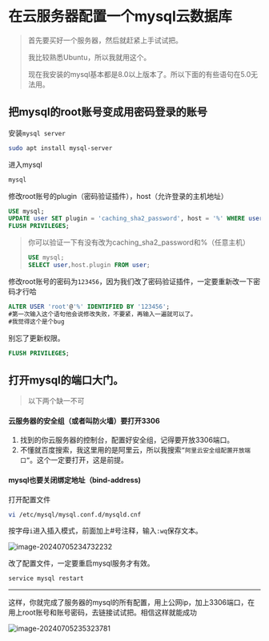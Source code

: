 # 在云服务器配置一个mysql云数据库

> 首先要买好一个服务器，然后就赶紧上手试试把。
>
> 我比较熟悉Ubuntu，所以我就用这个。
>
> 现在我安装的mysql基本都是8.0以上版本了。所以下面的有些语句在5.0无法用。



## 把mysql的root账号变成用密码登录的账号

安装`mysql server`

```bash
sudo apt install mysql-server
```

进入mysql

```bash
mysql
```

修改root账号的plugin（密码验证插件），host（允许登录的主机地址）

```sql
USE mysql;
UPDATE user SET plugin = 'caching_sha2_password', host = '%' WHERE user = 'root';
FLUSH PRIVILEGES;
```

> 你可以验证一下有没有改为caching_sha2_password和%（任意主机）
>
> ```sql
> USE mysql;
> SELECT user,host.plugin FROM user;
> ```

修改root账号的密码为`123456`，因为我们改了密码验证插件，一定要重新改一下密码才行哈

```sql
ALTER USER 'root'@'%' IDENTIFIED BY '123456';
#第一次输入这个语句他会说修改失败，不要紧，再输入一遍就可以了。
#我觉得这个是个bug
```

别忘了更新权限。

```sql
FLUSH PRIVILEGES;
```



## 打开mysql的端口大门。

>  以下两个缺一不可

#### 云服务器的安全组（或者叫防火墙）要打开3306

1. 找到的你云服务器的控制台，配置好安全组，记得要开放3306端口。
2. 不懂就百度搜索，我这里用的是阿里云，所以我搜索`”阿里云安全组配置开放端口”`。这个一定要打开，这是前提。

#### mysql也要关闭绑定地址（bind-address)

打开配置文件

```bash
vi /etc/mysql/mysql.conf.d/mysqld.cnf
```

按字母`i`进入插入模式，前面加上#号注释，输入`:wq`保存文本。

![image-20240705234732232](C:\Users\六件套\AppData\Roaming\Typora\typora-user-images\image-20240705234732232.png)

改了配置文件，一定要重启mysql服务才有效。

```bash
service mysql restart
```

















<hr>

这样，你就完成了服务器的mysql的所有配置，用上公网ip，加上3306端口，在用上root账号和账号密码，去链接试试把。相信这样就能成功

![image-20240705235323781](C:\Users\六件套\AppData\Roaming\Typora\typora-user-images\image-20240705235323781.png)